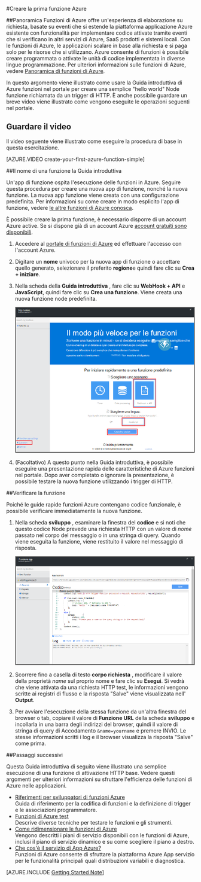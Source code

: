 <properties
   pageTitle="Creare la prima funzione Azure | Microsoft Azure"
   description="Creare la prima funzione Azure, un'applicazione senza server, in meno di due minuti."
   services="functions"
   documentationCenter="na"
   authors="ggailey777"
   manager="erikre"
   editor=""
   tags=""
/>

<tags
   ms.service="functions"
   ms.devlang="multiple"
   ms.topic="hero-article"
   ms.tgt_pltfrm="multiple"
   ms.workload="na"
   ms.date="09/08/2016"
   ms.author="glenga"/>

#<a name="create-your-first-azure-function"></a>Creare la prima funzione Azure

##<a name="overview"></a>Panoramica
Funzioni di Azure offre un'esperienza di elaborazione su richiesta, basate su eventi che si estende la piattaforma applicazione Azure esistente con funzionalità per implementare codice attivate tramite eventi che si verificano in altri servizi di Azure, SaaS prodotti e sistemi locali. Con le funzioni di Azure, le applicazioni scalare in base alla richiesta e si paga solo per le risorse che si utilizzano. Azure consente di funzioni è possibile creare programmata o attivate le unità di codice implementata in diverse lingue programmazione. Per ulteriori informazioni sulle funzioni di Azure, vedere [Panoramica di funzioni di Azure](functions-overview.md).

In questo argomento viene illustrato come usare la Guida introduttiva di Azure funzioni nel portale per creare una semplice "hello world" Node funzione richiamata da un trigger di HTTP. È anche possibile guardare un breve video viene illustrato come vengono eseguite le operazioni seguenti nel portale.

## <a name="watch-the-video"></a>Guardare il video

Il video seguente viene illustrato come eseguire la procedura di base in questa esercitazione. 

[AZURE.VIDEO create-your-first-azure-function-simple]

##<a name="create-a-function-from-the-quickstart"></a>Il nome di una funzione la Guida introduttiva

Un'app di funzione ospita l'esecuzione delle funzioni in Azure. Seguire questa procedura per creare una nuova app di funzione, nonché la nuova funzione. La nuova app funzione viene creata con una configurazione predefinita. Per informazioni su come creare in modo esplicito l'app di funzione, vedere [le altre funzioni di Azure conosca](functions-create-first-azure-function-azure-portal.md).

È possibile creare la prima funzione, è necessario disporre di un account Azure active. Se si dispone già di un account Azure [account gratuiti sono disponibili](https://azure.microsoft.com/free/).

1. Accedere al [portale di funzioni di Azure](https://functions.azure.com/signin) ed effettuare l'accesso con l'account Azure.

2. Digitare un **nome** univoco per la nuova app di funzione o accettare quello generato, selezionare il preferito **regione**e quindi fare clic su **Crea + iniziare**. 

3. Nella scheda della **Guida introduttiva** , fare clic su **WebHook + API** e **JavaScript**, quindi fare clic su **Crea una funzione**. Viene creata una nuova funzione node predefinita. 

    ![](./media/functions-create-first-azure-function/function-app-quickstart-node-webhook.png)

4. (Facoltativo) A questo punto nella Guida introduttiva, è possibile eseguire una presentazione rapida delle caratteristiche di Azure funzioni nel portale.   Dopo aver completato o ignorare la presentazione, è possibile testare la nuova funzione utilizzando i trigger di HTTP.

##<a name="test-the-function"></a>Verificare la funzione

Poiché le guide rapide funzioni Azure contengano codice funzionale, è possibile verificare immediatamente la nuova funzione.

1. Nella scheda **sviluppo** , esaminare la finestra del **codice** e si noti che questo codice Node prevede una richiesta HTTP con un valore di *nome* passato nel corpo del messaggio o in una stringa di query. Quando viene eseguita la funzione, viene restituito il valore nel messaggio di risposta.

    ![](./media/functions-create-first-azure-function/function-app-develop-tab-testing.png)

2. Scorrere fino a casella di testo **corpo richiesta** , modificare il valore della proprietà *name* sul proprio nome e fare clic su **Esegui**. Si vedrà che viene attivata da una richiesta HTTP test, le informazioni vengono scritte ai registri di flusso e la risposta "Salve" viene visualizzata nell' **Output**. 

3. Per avviare l'esecuzione della stessa funzione da un'altra finestra del browser o tab, copiare il valore di **Funzione URL** della scheda **sviluppo** e incollarla in una barra degli indirizzi del browser, quindi il valore di stringa di query di Accodamento `&name=yourname` e premere INVIO. Le stesse informazioni scritti i log e il browser visualizza la risposta "Salve" come prima.

##<a name="next-steps"></a>Passaggi successivi

Questa Guida introduttiva di seguito viene illustrato una semplice esecuzione di una funzione di attivazione HTTP base. Vedere questi argomenti per ulteriori informazioni su sfruttare l'efficienza delle funzioni di Azure nelle applicazioni.

+ [Riferimenti per sviluppatori di funzioni Azure](functions-reference.md)  
Guida di riferimento per la codifica di funzioni e la definizione di trigger e le associazioni programmatore.
+ [Funzioni di Azure test](functions-test-a-function.md)  
Descrive diverse tecniche per testare le funzioni e gli strumenti.
+ [Come ridimensionare le funzioni di Azure](functions-scale.md)  
Vengono descritti i piani di servizio disponibili con le funzioni di Azure, inclusi il piano di servizio dinamico e su come scegliere il piano a destro. 
+ [Che cos'è il servizio di App Azure?](../app-service/app-service-value-prop-what-is.md)  
Funzioni di Azure consente di sfruttare la piattaforma Azure App servizio per le funzionalità principali quali distribuzioni variabili e diagnostica. 

[AZURE.INCLUDE [Getting Started Note](../../includes/functions-get-help.md)]
